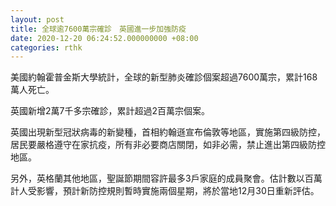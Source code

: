 ```yaml
---
layout: post
title: 全球逾7600萬宗確診　英國進一步加強防疫
date: 2020-12-20 06:24:52.000000000 +08:00
categories: rthk
---
```


美國約翰霍普金斯大學統計，全球的新型肺炎確診個案超過7600萬宗，累計168萬人死亡。

英國新增2萬7千多宗確診，累計超過2百萬宗個案。

英國出現新型冠狀病毒的新變種，首相約翰遜宣布倫敦等地區，實施第四級防控，居民要嚴格遵守在家抗疫，所有非必要商店關閉，如非必需，禁止進出第四級防控地區。

另外，英格蘭其他地區，聖誕節期間容許最多3戶家庭的成員聚會。估計數以百萬計人受影響，預計新防控規則暫時實施兩個星期，將於當地12月30日重新評估。
